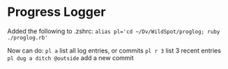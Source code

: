 # Progress Logger


Added the following to .zshrc:
  `alias pl='cd ~/Dv/WildSpot/proglog; ruby ./proglog.rb'`

Now can do:
  `pl a` list all log entries, or commits
  `pl r 3` list 3 recent entries
  `pl dug a ditch @outside` add a new commit
